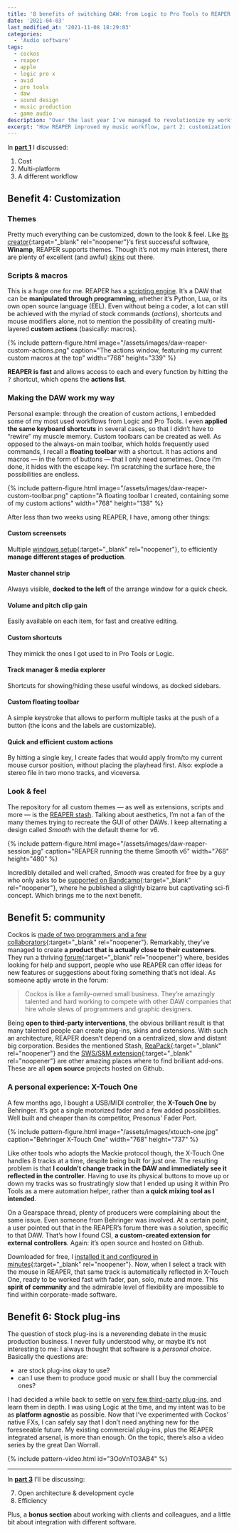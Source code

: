 ```yaml
---
title: '8 benefits of switching DAW: from Logic to Pro Tools to REAPER (Part 2)'
date: '2021-04-03'
last_modified_at: '2021-11-08 18:29:03'
categories:
  - 'Audio software'
tags:
  - cockos
  - reaper
  - apple
  - logic pro x
  - avid
  - pro tools
  - daw
  - sound design 
  - music production
  - game audio
description: "Over the last year I've managed to revolutionize my workflow, twice. Here's part 3 of my account of how I migrated DAW, from Logic to Pro Tools, and finally to REAPER."
excerpt: "How REAPER improved my music workflow, part 2: customization, community, stock plug-ins."
---
```

In **[part 1](/blog/daw-from-logic-to-pro-tools-to-reaper-part-1/)** I discussed:

1.  Cost
2.  Multi-platform
3.  A different workflow

## Benefit 4: Customization

### Themes

Pretty much everything can be customized, down to the look & feel. Like [its creator](https://en.wikipedia.org/wiki/Justin_Frankel){:target="_blank" rel="noopener"}‘s first successful software, **Winamp**, REAPER supports themes. Though it’s not my main interest, there are plenty of excellent (and awful) [skins](https://stash.reaper.fm/tag/Themes) out there.

### Scripts & macros

This is a huge one for me. REAPER has a [scripting engine](https://www.reaper.fm/sdk/reascript/reascript.php). It’s a DAW that can be **manipulated through programming**, whether it’s Python, Lua, or its own open source language (EEL). Even without being a coder, a lot can still be achieved with the myriad of stock commands (_actions_), shortcuts and mouse modifiers alone, not to mention the possibility of creating multi-layered **custom actions** (basically: macros).

{% include pattern-figure.html image="/assets/images/daw-reaper-custom-actions.png" caption="The actions window, featuring my current custom macros at the top" width="768" height="339" %}

**REAPER is fast** and allows access to each and every function by hitting the <kbd>?</kbd> shortcut, which opens the **actions list**.

### Making the DAW work my way

Personal example: through the creation of custom actions, I embedded some of my most used workflows from Logic and Pro Tools. I even **applied the same keyboard shortcuts** in several cases, so that I didn’t have to “rewire” my muscle memory. Custom toolbars can be created as well. As opposed to the always-on main toolbar, which holds frequently used commands, I recall a **floating toolbar** with a shortcut. It has actions and macros — in the form of buttons — that I only need sometimes. Once I’m done, it hides with the escape key. I’m scratching the surface here, the possibilities are endless.

{% include pattern-figure.html image="/assets/images/daw-reaper-custom-toolbar.png" caption="A floating toolbar I created, containing some of my custom actions" width="768" height="138" %}

After less than two weeks using REAPER, I have, among other things:

<h4 class="text-uppercase">Custom screensets</h4>

Multiple [windows setup](https://reaperblog.net/2020/05/how-to-use-screensets-in-reaper-2/){:target="_blank" rel="noopener"}, to efficiently **manage different stages of production**.

<h4 class="text-uppercase">Master channel strip</h4>

Always visible, **docked to the left** of the arrange window for a quick check.

<h4 class="text-uppercase">Volume and pitch clip gain</h4>

Easily available on each item, for fast and creative editing.

<h4 class="text-uppercase">Custom shortcuts</h4>

They mimick the ones I got used to in Pro Tools or Logic.

<h4 class="text-uppercase">Track manager & media explorer</h4>

Shortcuts for showing/hiding these useful windows, as docked sidebars.

<h4 class="text-uppercase">Custom floating toolbar</h4>

A simple keystroke that allows to perform multiple tasks at the push of a button (the icons and the labels are customizable).

<h4 class="text-uppercase">Quick and efficient custom actions</h4>

By hitting a single key, I create fades that would apply from/to my current mouse cursor position, without placing the playhead first. Also: explode a stereo file in two mono tracks, and viceversa.

### Look & feel

The repository for all custom themes — as well as extensions, scripts and more — is the [REAPER stash](https://stash.reaper.fm/). Talking about aesthetics, I’m not a fan of the many themes trying to recreate the GUI of other DAWs. I keep alternating a design called _Smooth_ with the default theme for v6.

{% include pattern-figure.html image="/assets/images/daw-reaper-session.jpg" caption="REAPER running the theme Smooth v6" width="768" height="480" %}

Incredibly detailed and well crafted, _Smooth_ was created for free by a guy who only asks to be [supported on Bandcamp](https://forum.cockos.com/showthread.php?p=2219276){:target="_blank" rel="noopener"}, where he published a slightly bizarre but captivating sci-fi concept. Which brings me to the next benefit. 

## Benefit 5: community

Cockos is [made of two programmers and a few collaborators](http://cockos.com/team.php){:target="_blank" rel="noopener"}. Remarkably, they’ve managed to create **a product that is actually close to their customers**. They run a thriving [forum](https://forum.cockos.com/forumdisplay.php?f=20){:target="_blank" rel="noopener"} where, besides looking for help and support, people who use REAPER can offer ideas for new features or suggestions about fixing something that’s not ideal. As someone aptly wrote in the forum:

> Cockos is like a family-owned small business. They’re amazingly talented and hard working to compete with other DAW companies that hire whole slews of programmers and graphic designers.

Being **open to third-party interventions**, the obvious brilliant result is that many talented people can create plug-ins, skins and extensions. With such an architecture, REAPER doesn’t depend on a centralized, slow and distant big corporation. Besides the mentioned Stash, [ReaPack](https://reapack.com/){:target="_blank" rel="noopener"} and the [SWS/S&M extension](https://www.sws-extension.org/){:target="_blank" rel="noopener"} are other amazing places where to find brilliant add-ons. These are all **open source** projects hosted on Github.

### A personal experience: X-Touch One

A few months ago, I bought a USB/MIDI controller, the **X-Touch One** by Behringer. It’s got a single motorized fader and a few added possibilities. Well built and cheaper than its competitor, Presonus' Fader Port.

{% include pattern-figure.html image="/assets/images/xtouch-one.jpg" caption="Behringer X-Touch One" width="768" height="737" %}

Like other tools who adopts the Mackie protocol though, the X-Touch One handles 8 tracks at a time, despite being built for just one. The resulting problem is that **I couldn’t change track in the DAW and immediately see it reflected in the controller**. Having to use its physical buttons to move up or down my tracks was so frustratingly slow that I ended up using it within Pro Tools as a mere automation helper, rather than **a quick mixing tool as I intended**.

On a Gearspace thread, plenty of producers were complaining about the same issue. Even someone from Behringer was involved. At a certain point, a user pointed out that in the REAPER’s forum there was a solution, specific to that DAW. That’s how I found CSI, **a custom-created extension for external controllers**. Again: it’s open source and hosted on Github.

Downloaded for free, I [installed it and configured in minutes](https://github.com/GeoffAWaddington/reaper_csurf_integrator/wiki/Installation){:target="_blank" rel="noopener"}. Now, when I select a track with the mouse in REAPER, that same track is automatically reflected in X-Touch One, ready to be worked fast with fader, pan, solo, mute and more. This **spirit of community** and the admirable level of flexibility are impossible to find within corporate-made software.

## Benefit 6: Stock plug-ins

The question of stock plug-ins is a neverending debate in the music production business. I never fully understood why, or maybe it’s not interesting to me: I always thought that software is a _personal choice_. Basically the questions are:

- are stock plug-ins okay to use?
- can I use them to produce good music or shall I buy the commercial ones?

I had decided a while back to settle on [very few third-party plug-ins](/uses/), and learn them in depth. I was using Logic at the time, and my intent was to be as **platform agnostic** as possible. Now that I’ve experimented with Cockos’ native FXs, I can safely say that I don’t need anything new for the foreseeable future. My existing commercial plug-ins, plus the REAPER integrated arsenal, is more than enough. On the topic, there’s also a video series by the great Dan Worrall.

{% include pattern-video.html id="3OoVnTO3AB4" %}

___

In **[part 3](/blog/daw-from-logic-to-pro-tools-to-reaper-part-3/)** I’ll be discussing:

7.  Open architecture & development cycle
8.  Efficiency

Plus, a **bonus section** about working with clients and colleagues, and a little bit about integration with different software.